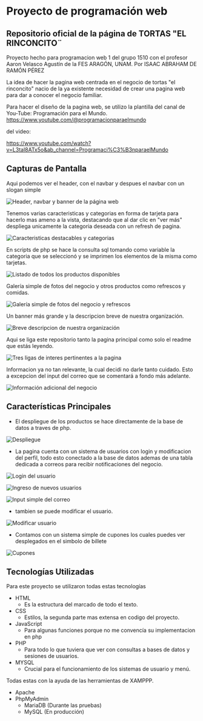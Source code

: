 # Proyecto de programación web

## Repositorio oficial de la página de TORTAS "EL RINCONCITO¨

Proyecto hecho para programacion web 1 del grupo 1510 con el profesor Aaron Velasco Agustín de la FES ARAGÓN, UNAM.
Por ISAAC ABRAHAM DE RAMÓN PÉREZ

La idea de hacer la pagina web centrada en el negocio de tortas "el rinconcito" nacio de la ya existente necesidad de crear una pagina web para dar a conocer el negocio familiar.

Para hacer el diseño de la pagina web, se utilizo la plantilla del canal de You-Tube: Programación para el Mundo.
https://www.youtube.com/@programacionparaelmundo

del video:

https://www.youtube.com/watch?v=L3tal8ATx5o&ab_channel=Programaci%C3%B3nparaelMundo

## Capturas de Pantalla
Aqui podemos ver el header, con el navbar y despues el navbar con un slogan simple

![Header, navbar y banner de la página web](media/readme/parteAlta.png)

Tenemos varias caracteristicas y categorias en forma de tarjeta para hacerlo mas ameno a la vista, destacando que al dar clic en "ver más" despliega unicamente la categoria deseada con un refresh de pagina.

![Caracteristicas destacables y categorias](media/readme/features%20y%20categorias.png)

En scripts de php se hace la consulta sql tomando como variable la categoria que se seleccionó y se imprimen los elementos de la misma como tarjetas.

![Listado de todos los productos disponibles](media/readme/productos.png)

Galería simple de fotos del negocio y otros productos como refrescos y comidas.

![Galería simple de fotos del negocio y refrescos](media/readme/galeria.png)

Un banner más grande y la descripcion breve de nuestra organización.

![Breve descripcion de nuestra organización](media/readme/nosotros.png)

Aqui se liga este repositorio tanto la pagina principal como solo el readme que estás leyendo.

![Tres ligas de interes pertinentes a la pagina](media/readme/ligas%20de%20interes.png)

Informacion ya no tan relevante, la cual decidi no darle tanto cuidado. Esto a excepcion del input del correo que se comentará a fondo más adelante.

![Información adicional del negocio](media/readme/footer.png)



## Características Principales


- El despliegue de los productos se hace directamente de la base de datos a traves de php.

![Despliegue](media/readme/productos.png)

- La pagina cuenta con un sistema de usuarios con login y modificacion del perfil, todo esto conectado a la base de datos ademas de una tabla dedicada a correos para recibir notificaciones del negocio.

![Login del usuario](media/readme/login.png)

![Ingreso de nuevos usuarios](media/readme/registro.png)


![Input simple del correo](media/readme/boletin.png)

- tambien se puede modificar el usuario.

![Modificar usuario](media/readme/editarUser.png)

- Contamos con un sistema simple de cupones los cuales puedes ver desplegados en el simbolo de billete

![Cupones](media/readme/cupones.png)

## Tecnologías Utilizadas

Para este proyecto se utilizaron todas estas tecnologías

- HTML
    - Es la estructura del marcado de todo el texto.
- CSS
    - Estilos, la segunda parte mas extensa en codigo del proyecto.
- JavaScript
    - Para algunas funciones porque no me convencía su implementacion en php
- PHP
    - Para todo lo que tuviera que ver con consultas a bases de datos y sesiones de usuarios.
- MYSQL
    - Crucial para el funcionamiento de los sistemas de usuario y menú.

Todas estas con la ayuda de las herramientas de XAMPPP.
- Apache
- PhpMyAdmin
    - MariaDB (Durante las pruebas)
    - MySQL (En producción)
